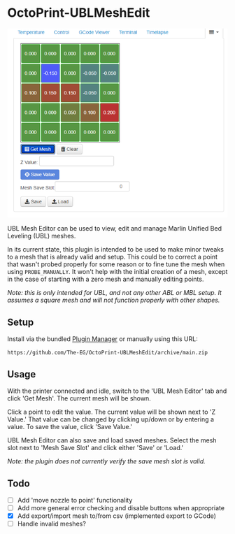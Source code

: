 # OctoPrint-UBLMeshEdit

![screenshot](assets/img/screenshot.png)

UBL Mesh Editor can be used to view, edit and manage Marlin Unified Bed Leveling (UBL) meshes. 

In its current state, this plugin is intended to be used to make minor tweaks to a mesh that is already valid and setup. This could be to correct a point that wasn't probed properly for some reason or to fine tune the mesh when using `PROBE_MANUALLY`. It won't help with the initial creation of a mesh, except in the case of starting with a zero mesh and manually editing points.

*Note: this is only intended for UBL, and not any other ABL or MBL setup. It assumes a square mesh and will not function properly with other shapes.*

## Setup

Install via the bundled [Plugin Manager](https://docs.octoprint.org/en/master/bundledplugins/pluginmanager.html)
or manually using this URL:

    https://github.com/The-EG/OctoPrint-UBLMeshEdit/archive/main.zip

## Usage

With the printer connected and idle, switch to the 'UBL Mesh Editor' tab and click 'Get Mesh'. The current mesh will be shown.

Click a point to edit the value. The current value will be shown next to 'Z Value.' That value can be changed by clicking up/down or by entering a value. To save the value, click 'Save Value.'

UBL Mesh Editor can also save and load saved meshes. Select the mesh slot next to 'Mesh Save Slot' and click either 'Save' or 'Load.'

*Note: the plugin does not currently verify the save mesh slot is valid.*

## Todo

 - [ ] Add 'move nozzle to point' functionality
 - [ ] Add more general error checking and disable buttons when appropriate
 - [x] Add export/import mesh to/from csv (implemented export to GCode)
 - [ ] Handle invalid meshes?